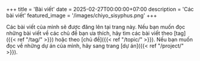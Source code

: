 +++
title = 'Bài viết'
date = 2025-02-27T00:00:00+07:00
description = 'Các bài viết'
featured_image = '/images/chiyo_sisyphus.png'
+++

Các bài viết của mình sẽ được đăng lên tại trang này. Nếu bạn muốn đọc những bài viết về các chủ đề bạn ưa thích, hãy tìm các bài viết theo [tag]({{< ref "/tag/" >}}) hoặc theo [chủ đề]({{< ref "/topic/" >}}). Nếu bạn muốn đọc về những dự án của mình, hãy sang trang [dự án]({{< ref "/project/" >}}).